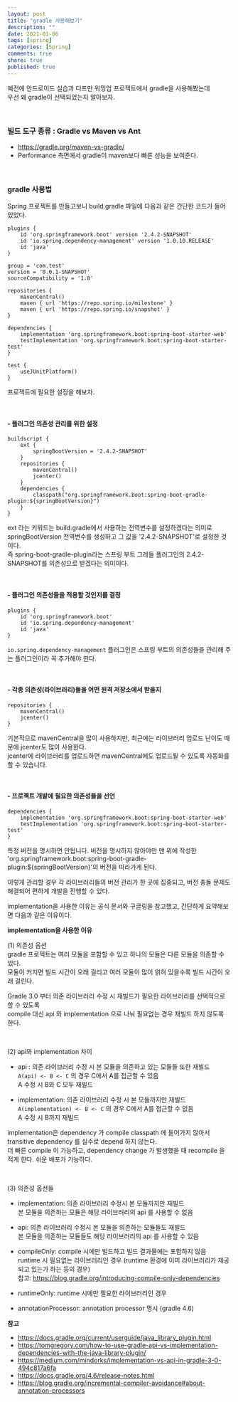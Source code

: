 ```yaml
---
layout: post
title: "gradle 사용해보기"  
description: ""
date: 2021-01-06
tags: [spring]
categories: [Spring]
comments: true
share: true
published: true 
---
```


예전에 안드로이드 실습과 디프만 워밍업 프로젝트에서 gradle을 사용해봤는데      
우선 왜 gradle이 선택되었는지 알아보자.     

<br />      
  
### 빌드 도구 종류 : Gradle vs Maven vs Ant       
- <https://gradle.org/maven-vs-gradle/>         
- Performance 측면에서 gradle이 maven보다 빠른 성능을 보여준다.      

<br />      

### gradle 사용법        
Spring 프로젝트를 만들고보니 build.gradle 파일에 다음과 같은 간단한 코드가 들어있었다.        

```  
plugins {
	id 'org.springframework.boot' version '2.4.2-SNAPSHOT'
	id 'io.spring.dependency-management' version '1.0.10.RELEASE'
	id 'java'
}

group = 'com.test'
version = '0.0.1-SNAPSHOT'
sourceCompatibility = '1.8'

repositories {
	mavenCentral()
	maven { url 'https://repo.spring.io/milestone' }
	maven { url 'https://repo.spring.io/snapshot' }
}

dependencies {
	implementation 'org.springframework.boot:spring-boot-starter-web'
	testImplementation 'org.springframework.boot:spring-boot-starter-test'
}

test {
	useJUnitPlatform()
}
```  

프로젝트에 필요한 설정을 해보자.   

<br />         

#### - 플러그인 의존성 관리를 위한 설정     

```
buildscript {
	ext {
		springBootVersion = '2.4.2-SNAPSHOT'
	}
	repositories {
		mavenCentral()
		jcenter()
	}
	dependencies {
		classpath("org.springframework.boot:spring-boot-gradle-plugin:${springBootVersion}")
	}
}
```
 
ext 라는 키워드는 build.gradle에서 사용하는 전역변수를 설정하겠다는 의미로         
springBootVersion 전역변수를 생성하고 그 값을 '2.4.2-SNAPSHOT'로 설정한 것이다.                                           
즉 spring-boot-gradle-plugin라는 스프링 부트 그레들 플러그인의 2.4.2-SNAPSHOT를 의존성으로 받겠다는 의미이다.           

<br />              

#### - 플러그인 의존성들을 적용할 것인지를 결정    

```
plugins {
	id 'org.springframework.boot'
	id 'io.spring.dependency-management'
	id 'java'
}
```

`io.spring.dependency-management` 플러그인은 스프링 부트의 의존성들을 관리해 주는 플러그인이라 꼭 추가해야 한다.    

<br />           

#### - 각종 의존성(라이브러리)들을 어떤 원격 저장소에서 받을지    

```
repositories {
    mavenCentral()
    jcenter()
}
```

기본적으로 mavenCentral을 많이 사용하지만, 최근에는 라이브러리 업로드 난이도 때문에 jcenter도 많이 사용한다.   
jcenter에 라이브러리를 업로드하면 mavenCentral에도 업로드될 수 있도록 자동화를 할 수 있습니다.    

<br />           

#### - 프로젝트 개발에 필요한 의존성들을 선언      

```
dependencies {
    implementation 'org.springframework.boot:spring-boot-starter-web'
    testImplementation 'org.springframework.boot:spring-boot-starter-test'
}
```

특정 버전을 명시하면 안됩니다. 버전을 명시하지 않아야만 맨 위에 작성한     
'org.springframework.boot:spring-boot-gradle-plugin:${springBootVersion}'의 버전을 따라가게 된다.         

이렇게 관리할 경우 각 라이브러리들의 버전 관리가 한 곳에 집중되고, 버전 충돌 문제도 해결되어 편하게 개발을 진행할 수 있다.     

implementation을 사용한 이유는 공식 문서와 구글링을 참고했고, 간단하게 요약해보면 다음과 같은 이유이다.
  
  
**implementation을 사용한 이유**           

(1) 의존성 옵션        
gradle 프로젝트는 여러 모듈을 포함할 수 있고 하나의 모듈은 다른 모듈을 의존할 수 있다.       
모듈이 커지면 빌드 시간이 오래 걸리고 여러 모듈이 많이 얽혀 있을수록 빌드 시간이 오래 걸린다.       

Gradle 3.0 부터 의존 라이브러리 수정 시 재빌드가 필요한 라이브러리를 선택적으로 할 수 있도록          
compile 대신 api 와 implementation 으로 나눠 필요없는 경우 재빌드 하지 않도록 한다.            
 
<br />            
 
(2) api와 implementation 차이       
- api : 의존 라이브러리 수정 시 본 모듈을 의존하고 있는 모듈들 또한 재빌드         
`A(api) <- B <- C` 의 경우 C에서 A를 접근할 수 있음         
A 수정 시 B와 C 모두 재빌드        
    
- implementation: 의존 라이브러리 수정 시 본 모듈까지만 재빌드      
`A(implementation) <- B <- C` 의 경우 C에서 A를 접근할 수 없음     
A 수정 시 B까지 재빌드     

implementation은 dependency 가 compile classpath 에 들어가지 않아서 
transitive dependency 를 실수로 depend 하지 않는다.          
더 빠른 compile 이 가능하고, dependency change 가 발생했을 때 recompile 을 적게 한다. 쉬운 배포가 가능하다.        

<br />            

(3) 의존성 옵션들         
- implementation: 의존 라이브러리 수정시 본 모듈까지만 재빌드     
본 모듈을 의존하는 모듈은 해당 라이브러리의 api 를 사용할 수 없음      
  
- api: 의존 라이브러리 수정시 본 모듈을 의존하는 모듈들도 재빌드  
본 모듈을 의존하는 모듈들도 해당 라이브러리의 api 를 사용할 수 있음  

- compileOnly: compile 시에만 빌드하고 빌드 결과물에는 포함하지 않음  
runtime 시 필요없는 라이브러리인 경우 (runtime 환경에 이미 라이브러리가 제공되고 있는가 하는 등의 경우)  
참고: <https://blog.gradle.org/introducing-compile-only-dependencies>      

- runtimeOnly: runtime 시에만 필요한 라이브러리인 경우           

- annotationProcessor: annotation processor 명시 (gradle 4.6)            


**참고**       
- <https://docs.gradle.org/current/userguide/java_library_plugin.html>               
- <https://tomgregory.com/how-to-use-gradle-api-vs-implementation-dependencies-with-the-java-library-plugin/>        
- <https://medium.com/mindorks/implementation-vs-api-in-gradle-3-0-494c817a6fa>         
- <https://docs.gradle.org/4.6/release-notes.html>          
- <https://blog.gradle.org/incremental-compiler-avoidance#about-annotation-processors>             


